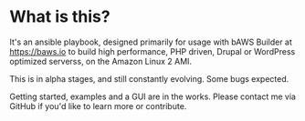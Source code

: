 # What is this?

It's an ansible playbook, designed primarily for usage with bAWS Builder at https://baws.io to build high performance, PHP driven, Drupal or WordPress optimized serverss, on the Amazon Linux 2 AMI. 

This is in alpha stages, and still constantly evolving. Some bugs expected.

Getting started, examples and a GUI are in the works. Please contact me via GitHub if you'd like to learn more or contribute. 